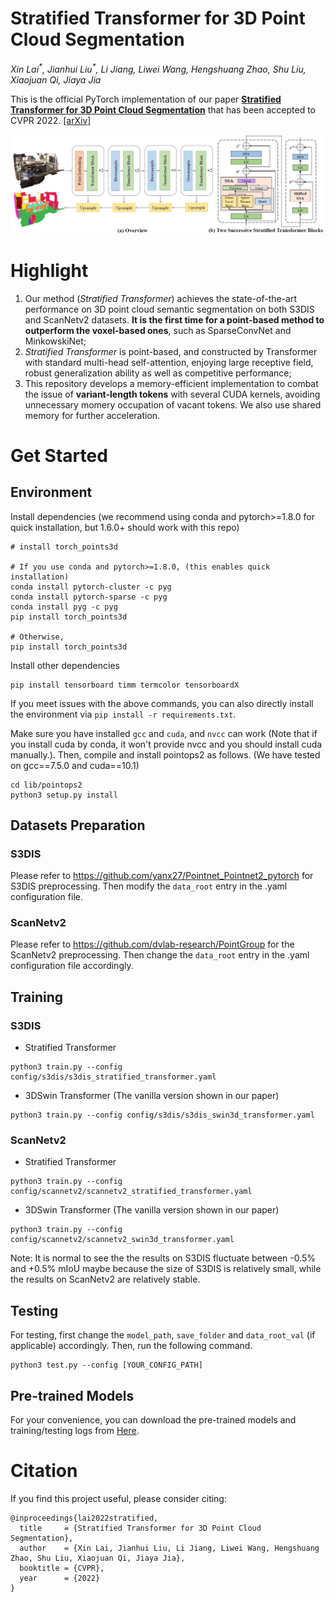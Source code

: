 # Stratified Transformer for 3D Point Cloud Segmentation
*Xin Lai<sup>\*</sup>, Jianhui Liu<sup>\*</sup>, Li Jiang, Liwei Wang, Hengshuang Zhao, Shu Liu, Xiaojuan Qi, Jiaya Jia*

This is the official PyTorch implementation of our paper [**Stratified Transformer for 3D Point Cloud Segmentation**](https://arxiv.org/pdf/2203.14508.pdf) that has been accepted to CVPR 2022. [\[arXiv\]](https://arxiv.org/pdf/2203.14508.pdf)

<div align="center">
  <img src="figs/fig.jpg"/>
</div>

# Highlight 
1. Our method (*Stratified Transformer*) achieves the state-of-the-art performance on 3D point cloud semantic segmentation on both S3DIS and ScanNetv2 datasets. **It is the first time for a point-based method to outperform the voxel-based ones**, such as SparseConvNet and MinkowskiNet;
2. *Stratified Transformer* is point-based, and constructed by Transformer with standard multi-head self-attention, enjoying large receptive field, robust generalization ability as well as competitive performance;
3. This repository develops a memory-efficient implementation to combat the issue of **variant-length tokens** with several CUDA kernels, avoiding unnecessary momery occupation of vacant tokens. We also use shared memory for further acceleration.

# Get Started

## Environment

Install dependencies (we recommend using conda and pytorch>=1.8.0 for quick installation, but 1.6.0+ should work with this repo)


```
# install torch_points3d

# If you use conda and pytorch>=1.8.0, (this enables quick installation)
conda install pytorch-cluster -c pyg
conda install pytorch-sparse -c pyg
conda install pyg -c pyg
pip install torch_points3d

# Otherwise,
pip install torch_points3d
```

Install other dependencies
```
pip install tensorboard timm termcolor tensorboardX
```

If you meet issues with the above commands, you can also directly install the environment via `pip install -r requirements.txt`.

Make sure you have installed `gcc` and `cuda`, and `nvcc` can work (Note that if you install cuda by conda, it won't provide nvcc and you should install cuda manually.). Then, compile and install pointops2 as follows. (We have tested on gcc==7.5.0 and cuda==10.1)
```
cd lib/pointops2
python3 setup.py install
```

## Datasets Preparation

### S3DIS
Please refer to https://github.com/yanx27/Pointnet_Pointnet2_pytorch for S3DIS preprocessing. Then modify the `data_root` entry in the .yaml configuration file.

### ScanNetv2
Please refer to https://github.com/dvlab-research/PointGroup for the ScanNetv2 preprocessing. Then change the `data_root` entry in the .yaml configuration file accordingly.

## Training

### S3DIS
- Stratified Transformer
```
python3 train.py --config config/s3dis/s3dis_stratified_transformer.yaml
```

- 3DSwin Transformer (The vanilla version shown in our paper)
```
python3 train.py --config config/s3dis/s3dis_swin3d_transformer.yaml
```

### ScanNetv2
- Stratified Transformer
```
python3 train.py --config config/scannetv2/scannetv2_stratified_transformer.yaml
```

- 3DSwin Transformer (The vanilla version shown in our paper)
```
python3 train.py --config config/scannetv2/scannetv2_swin3d_transformer.yaml
```

Note: It is normal to see the the results on S3DIS fluctuate between -0.5\% and +0.5\% mIoU maybe because the size of S3DIS is relatively small, while the results on ScanNetv2 are relatively stable.

## Testing
For testing, first change the `model_path`, `save_folder` and `data_root_val` (if applicable) accordingly. Then, run the following command. 
```
python3 test.py --config [YOUR_CONFIG_PATH]
```

## Pre-trained Models

For your convenience, you can download the pre-trained models and training/testing logs from [Here](https://mycuhk-my.sharepoint.com/:f:/g/personal/1155154502_link_cuhk_edu_hk/EihXWr_HEnJIvR_M0_YRbSgBV-6VEIhmbOA9TMyCmKH35Q?e=hLAPNi).


# Citation
If you find this project useful, please consider citing:

```
@inproceedings{lai2022stratified,
  title     = {Stratified Transformer for 3D Point Cloud Segmentation},
  author    = {Xin Lai, Jianhui Liu, Li Jiang, Liwei Wang, Hengshuang Zhao, Shu Liu, Xiaojuan Qi, Jiaya Jia},
  booktitle = {CVPR},
  year      = {2022}
}
```

